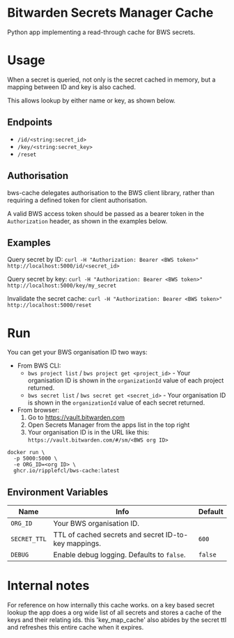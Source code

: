 # Bitwarden Secrets Manager Cache

Python app implementing a read-through cache for BWS secrets.

# Usage

When a secret is queried, not only is the secret cached in memory, but a mapping between ID and key is also cached.

This allows lookup by either name or key, as shown below.

## Endpoints

* `/id/<string:secret_id>`
* `/key/<string:secret_key>`
* `/reset`

## Authorisation

bws-cache delegates authorisation to the BWS client library, rather than requiring a defined token for client authorisation.

A valid BWS access token should be passed as a bearer token in the `Authorization` header, as shown in the examples below.

## Examples

Query secret by ID: `curl -H "Authorization: Bearer <BWS token>" http://localhost:5000/id/<secret_id>`

Query secret by key: `curl -H "Authorization: Bearer <BWS token>" http://localhost:5000/key/my_secret`

Invalidate the secret cache: `curl -H "Authorization: Bearer <BWS token>" http://localhost:5000/reset`

# Run

You can get your BWS organisation ID two ways:
* From BWS CLI:
  * `bws project list` / `bws project get <project_id>` - Your organisation ID is shown in the `organizationId` value of each project returned.
  * `bws secret list` / `bws secret get <secret_id>` - Your organisation ID is shown in the `organizationId` value of each secret returned.
* From browser:
  1. Go to https://vault.bitwarden.com
  2. Open Secrets Manager from the apps list in the top right
  3. Your organisation ID is in the URL like this: `https://vault.bitwarden.com/#/sm/<BWS org ID>`

```
docker run \
  -p 5000:5000 \
  -e ORG_ID=<org ID> \
  ghcr.io/ripplefcl/bws-cache:latest
```

## Environment Variables

| Name         | Info                                                 | Default |
|--------------|------------------------------------------------------|---------|
| `ORG_ID`     | Your BWS organisation ID.                            |         |
| `SECRET_TTL` | TTL of cached secrets and secret ID-to-key mappings. | `600`   |
| `DEBUG`      | Enable debug logging. Defaults to `false`.           | `false` |

# Internal notes

For reference on how internally this cache works. on a key based secret lookup
the app does a org wide list of all secrets and stores a cache of the keys and their
relating ids. this 'key_map_cache' also abides by the secret ttl and refreshes this
entire cache when it expires.
